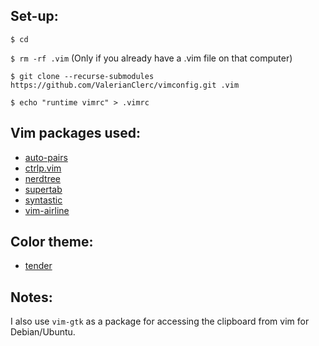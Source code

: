 ## Set-up:
`$ cd`

`$ rm -rf .vim`  (Only if you already have a .vim file on that computer)

`$ git clone --recurse-submodules https://github.com/ValerianClerc/vimconfig.git .vim`

`$ echo "runtime vimrc" > .vimrc`

## Vim packages used:
* [auto-pairs](https://github.com/jiangmiao/auto-pairs)
* [ctrlp.vim](https://github.com/kien/ctrlp.vim)
* [nerdtree](https://github.com/scrooloose/nerdtree)
* [supertab](https://github.com/ervandew/supertab)
* [syntastic](https://github.com/vim-syntastic/syntastic)
* [vim-airline](https://github.com/vim-airline/vim-airline)


## Color theme:
* [tender](https://github.com/jacoborus/tender.vim)

## Notes:

I also use `vim-gtk` as a package for accessing the clipboard from vim for Debian/Ubuntu.
